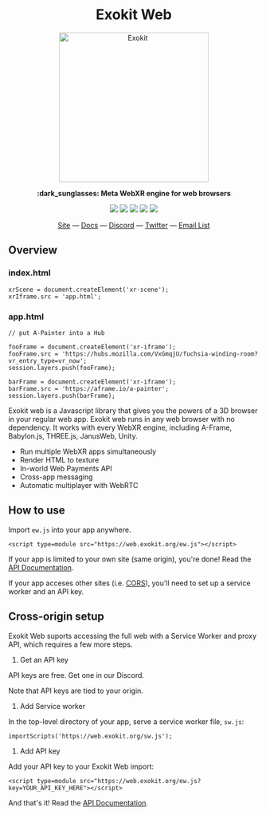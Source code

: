 <h1 align="center">Exokit Web</h1>
<p align="center"><a href="https://web.exokit.org" target="_blank"><img width="300" height="300" alt="Exokit" src="assets/icon.png"/></a></p>
<p align="center"><b>:dark_sunglasses: Meta WebXR engine for web browsers</b></p>

<p align="center">
  <a href="https://github.com/exokitxr/exokit/releases"><img src="https://img.shields.io/github/downloads/exokitxr/exokit/total.svg"></a>
  <a href="https://www.npmjs.com/package/exokit"><img src="https://img.shields.io/npm/v/exokit.svg"></a>
  <a href="https://travis-ci.org/modulesio/exokit-windows"><img src="https://travis-ci.org/modulesio/exokit-windows.svg?branch=master"></a>
  <a href="https://ci.appveyor.com/project/modulesio/exokit-windows"><img src="https://ci.appveyor.com/api/projects/status/32r7s2skrgm9ubva?svg=true"></a>  
  <a href="https://twitter.com/exokitxr"><img src="https://img.shields.io/twitter/follow/exokitxr.svg?style=social"></a>
</p>

<div align="center">
  <a href="https://web.exokit.org">Site</a>
  &mdash;
  <a href="https://docs.exokit.org/">Docs</a>
  &mdash;
  <a href="https://discordapp.com/invite/Apk6cZN">Discord</a>
  &mdash;
  <a href="https://twitter.com/exokitxr">Twitter</a>
  &mdash;
  <a href="http://eepurl.com/dFiLMz">Email List</a>
</div>

## Overview

### index.html
```
xrScene = document.createElement('xr-scene');
xrIframe.src = 'app.html';
```

### app.html
```
// put A-Painter into a Hub

fooFrame = document.createElement('xr-iframe');
fooFrame.src = 'https://hubs.mozilla.com/VxGmqjU/fuchsia-winding-room?vr_entry_type=vr_now';
session.layers.push(fooFrame);

barFrame = document.createElement('xr-iframe');
barFrame.src = 'https://aframe.io/a-painter';
session.layers.push(barFrame);
```

Exokit web is a Javascript library that gives you the powers of a 3D browser in your regular web app. Exokit web runs in any web browser with no dependency. It works with every WebXR engine, including A-Frame, Babylon.js, THREE.js, JanusWeb, Unity.

- Run multiple WebXR apps simultaneously
- Render HTML to texture
- In-world Web Payments API
- Cross-app messaging
- Automatic multiplayer with WebRTC

## How to use

Import `ew.js` into your app anywhere.

```
<script type=module src="https://web.exokit.org/ew.js"></script>
```

If your app is limited to your own site (same origin), you're done! Read the [API Documentation](https://docs.exokit.org/).

If your app acceses other sites (i.e. [CORS](https://developer.mozilla.org/en-US/docs/Web/HTTP/CORS)), you'll need to set up a service worker and an API key.

## Cross-origin setup

Exokit Web suports accessing the full web with a Service Worker and proxy API, which requires a few more steps.

1. Get an API key

API keys are free. Get one in our Discord.

Note that API keys are tied to your origin.

1. Add Service worker

In the top-level directory of your app, serve a service worker file, `sw.js`:

```
importScripts('https://web.exokit.org/sw.js');
```

1. Add API key

Add your API key to your Exokit Web import:

```
<script type=module src="https://web.exokit.org/ew.js?key=YOUR_API_KEY_HERE"></script>
```

And that's it! Read the [API Documentation](https://docs.exokit.org/).
